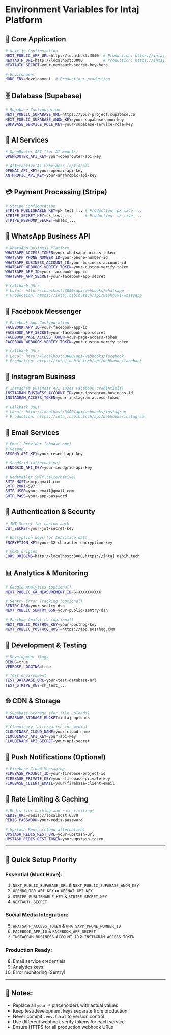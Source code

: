 # Environment Variables for Intaj Platform

## 🔧 Core Application

```bash
# Next.js Configuration
NEXT_PUBLIC_APP_URL=http://localhost:3000  # Production: https://intaj.nabih.tech
NEXTAUTH_URL=http://localhost:3000         # Production: https://intaj.nabih.tech
NEXTAUTH_SECRET=your-nextauth-secret-key-here

# Environment
NODE_ENV=development  # Production: production
```

## 🗄️ Database (Supabase)

```bash
# Supabase Configuration
NEXT_PUBLIC_SUPABASE_URL=https://your-project.supabase.co
NEXT_PUBLIC_SUPABASE_ANON_KEY=your-supabase-anon-key
SUPABASE_SERVICE_ROLE_KEY=your-supabase-service-role-key
```

## 🤖 AI Services

```bash
# OpenRouter API (for AI models)
OPENROUTER_API_KEY=your-openrouter-api-key

# Alternative AI Providers (optional)
OPENAI_API_KEY=your-openai-api-key
ANTHROPIC_API_KEY=your-anthropic-api-key
```

## 💳 Payment Processing (Stripe)

```bash
# Stripe Configuration
STRIPE_PUBLISHABLE_KEY=pk_test_... # Production: pk_live_...
STRIPE_SECRET_KEY=sk_test_...      # Production: sk_live_...
STRIPE_WEBHOOK_SECRET=whsec_...
```

## 📱 WhatsApp Business API

```bash
# WhatsApp Business Platform
WHATSAPP_ACCESS_TOKEN=your-whatsapp-access-token
WHATSAPP_PHONE_NUMBER_ID=your-phone-number-id
WHATSAPP_BUSINESS_ACCOUNT_ID=your-business-account-id
WHATSAPP_WEBHOOK_VERIFY_TOKEN=your-custom-verify-token
WHATSAPP_APP_ID=your-facebook-app-id
WHATSAPP_APP_SECRET=your-facebook-app-secret

# Callback URLs
# Local: http://localhost:3000/api/webhooks/whatsapp
# Production: https://intaj.nabih.tech/api/webhooks/whatsapp
```

## 📘 Facebook Messenger

```bash
# Facebook App Configuration
FACEBOOK_APP_ID=your-facebook-app-id
FACEBOOK_APP_SECRET=your-facebook-app-secret
FACEBOOK_PAGE_ACCESS_TOKEN=your-page-access-token
FACEBOOK_WEBHOOK_VERIFY_TOKEN=your-custom-verify-token

# Callback URLs
# Local: http://localhost:3000/api/webhooks/facebook
# Production: https://intaj.nabih.tech/api/webhooks/facebook
```

## 📸 Instagram Business

```bash
# Instagram Business API (uses Facebook credentials)
INSTAGRAM_BUSINESS_ACCOUNT_ID=your-instagram-business-id
INSTAGRAM_ACCESS_TOKEN=your-instagram-access-token

# Callback URLs
# Local: http://localhost:3000/api/webhooks/instagram
# Production: https://intaj.nabih.tech/api/webhooks/instagram
```

## 📧 Email Services

```bash
# Email Provider (choose one)
# Resend
RESEND_API_KEY=your-resend-api-key

# SendGrid (alternative)
SENDGRID_API_KEY=your-sendgrid-api-key

# Nodemailer SMTP (alternative)
SMTP_HOST=smtp.gmail.com
SMTP_PORT=587
SMTP_USER=your-email@gmail.com
SMTP_PASS=your-app-password
```

## 🔐 Authentication & Security

```bash
# JWT Secret for custom auth
JWT_SECRET=your-jwt-secret-key

# Encryption keys for sensitive data
ENCRYPTION_KEY=your-32-character-encryption-key

# CORS Origins
CORS_ORIGINS=http://localhost:3000,https://intaj.nabih.tech
```

## 📊 Analytics & Monitoring

```bash
# Google Analytics (optional)
NEXT_PUBLIC_GA_MEASUREMENT_ID=G-XXXXXXXXXX

# Sentry Error Tracking (optional)
SENTRY_DSN=your-sentry-dsn
NEXT_PUBLIC_SENTRY_DSN=your-public-sentry-dsn

# PostHog Analytics (optional)
NEXT_PUBLIC_POSTHOG_KEY=your-posthog-key
NEXT_PUBLIC_POSTHOG_HOST=https://app.posthog.com
```

## 🔧 Development & Testing

```bash
# Development flags
DEBUG=true
VERBOSE_LOGGING=true

# Test environment
TEST_DATABASE_URL=your-test-database-url
TEST_STRIPE_KEY=sk_test_...
```

## 🌐 CDN & Storage

```bash
# Supabase Storage (for file uploads)
SUPABASE_STORAGE_BUCKET=intaj-uploads

# Cloudinary (alternative for media)
CLOUDINARY_CLOUD_NAME=your-cloud-name
CLOUDINARY_API_KEY=your-api-key
CLOUDINARY_API_SECRET=your-api-secret
```

## 📱 Push Notifications (Optional)

```bash
# Firebase Cloud Messaging
FIREBASE_PROJECT_ID=your-firebase-project-id
FIREBASE_PRIVATE_KEY=your-firebase-private-key
FIREBASE_CLIENT_EMAIL=your-firebase-client-email
```

## 🔄 Rate Limiting & Caching

```bash
# Redis (for caching and rate limiting)
REDIS_URL=redis://localhost:6379
REDIS_PASSWORD=your-redis-password

# Upstash Redis (cloud alternative)
UPSTASH_REDIS_REST_URL=your-upstash-url
UPSTASH_REDIS_REST_TOKEN=your-upstash-token
```

---

## 🚀 Quick Setup Priority

### Essential (Must Have):

1. `NEXT_PUBLIC_SUPABASE_URL` & `NEXT_PUBLIC_SUPABASE_ANON_KEY`
2. `OPENROUTER_API_KEY` or `OPENAI_API_KEY`
3. `STRIPE_PUBLISHABLE_KEY` & `STRIPE_SECRET_KEY`
4. `NEXTAUTH_SECRET`

### Social Media Integration:

5. `WHATSAPP_ACCESS_TOKEN` & `WHATSAPP_PHONE_NUMBER_ID`
6. `FACEBOOK_APP_ID` & `FACEBOOK_APP_SECRET`
7. `INSTAGRAM_BUSINESS_ACCOUNT_ID` & `INSTAGRAM_ACCESS_TOKEN`

### Production Ready:

8. Email service credentials
9. Analytics keys
10. Error monitoring (Sentry)

---

## 📝 Notes:

- Replace all `your-*` placeholders with actual values
- Keep test/development keys separate from production
- Never commit `.env.local` to version control
- Use different webhook verify tokens for each service
- Ensure HTTPS for all production webhook URLs
